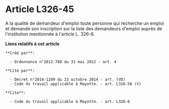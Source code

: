 # Article L326-45

A la qualité de demandeur d'emploi toute personne qui recherche un emploi et demande son inscription sur la liste des
demandeurs d'emploi auprès de l'institution mentionnée à l'article L. 326-6.

**Liens relatifs à cet article**

	**Créé par**:

	  - Ordonnance n°2012-788 du 31 mai 2012 - art. 4

	**Cité par**:

	  - Décret n°2014-1289 du 23 octobre 2014 - art. (VD)
	  - Code du travail applicable à Mayotte. - art. L326-58 (V)

	**Cite**:

	  - Code du travail applicable à Mayotte. - art. L326-6
